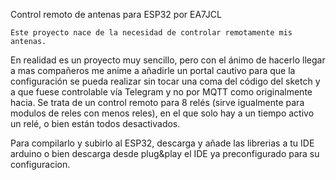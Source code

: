 Control remoto de antenas para ESP32 por EA7JCL

	Este proyecto nace de la necesidad de controlar remotamente mis antenas. 
En realidad es un proyecto muy sencillo, pero con el ánimo de hacerlo llegar a mas compañeros me anime a añadirle un portal cautivo para que la configuración se pueda realizar sin tocar una coma del código del sketch y a que fuese controlable vía Telegram y no por MQTT como originalmente hacia.
Se trata de un control remoto para 8 relés (sirve igualmente para modulos de reles con menos reles), en el que solo hay a un tiempo activo un relé, o bien están todos desactivados.

Para compilarlo y subirlo al ESP32, descarga y añade las librerias a tu IDE arduino o bien descarga desde plug&play el IDE ya preconfigurado para su configuracion.


